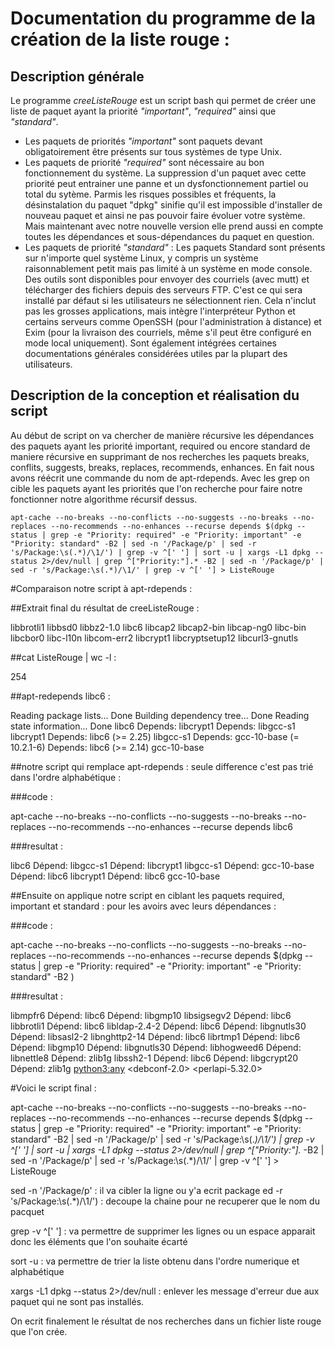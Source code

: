 # Documentation du programme de la création de la liste rouge :

## Description générale
Le programme _creeListeRouge_ est un script bash qui permet de créer une liste de paquet ayant la priorité _"important"_, _"required"_ ainsi que _"standard"_.  
- Les paquets de priorités _"important"_ sont paquets devant obligatoirement être présents sur tous systèmes de type Unix.
- Les paquets de priorité _"required"_ sont nécessaire au bon fonctionnement du système. La suppression d'un paquet avec cette priorité peut entrainer une panne et un dysfonctionnement partiel ou total du sytème. Parmis les risques possibles et fréquents, la désinstalation du paquet "dpkg" sinifie qu'il est impossible d'installer de nouveau paquet et ainsi ne pas pouvoir faire évoluer votre système. Mais maintenant avec notre nouvelle version elle prend aussi en compte toutes les dépendances et sous-dépendances du paquet en question.
- Les paquets de priorité _"standard"_ : Les paquets Standard sont présents sur n'importe quel système Linux, y compris un système raisonnablement petit mais pas limité à un système en mode console. Des outils sont disponibles pour envoyer des courriels (avec mutt) et télécharger des fichiers depuis des serveurs FTP. C'est ce qui sera installé par défaut si les utilisateurs ne sélectionnent rien. Cela n'inclut pas les grosses applications, mais intègre l'interpréteur Python et certains serveurs comme OpenSSH (pour l'administration à distance) et Exim (pour la livraison des courriels, même s'il peut être configuré en mode local uniquement). Sont également intégrées certaines documentations générales considérées utiles par la plupart des utilisateurs.

## Description de la conception et réalisation du script
Au début de script on va chercher de manière récursive les dépendances des paquets ayant les priorité important, required ou encore standard de maniere récursive en supprimant de nos recherches les paquets breaks, conflits, suggests, breaks, replaces, recommends, enhances. En fait nous avons réécrit une commande du nom de apt-rdepends. Avec les grep on cible les paquets ayant les priorités que l'on recherche pour faire notre fonctionner notre algorithme récursif dessus. 

```
apt-cache --no-breaks --no-conflicts --no-suggests --no-breaks --no-replaces --no-recommends --no-enhances --recurse depends $(dpkg --status | grep -e "Priority: required" -e "Priority: important" -e "Priority: standard" -B2 | sed -n '/Package/p' | sed -r 's/Package:\s(.*)/\1/') | grep -v ^[' '] | sort -u | xargs -L1 dpkg --status 2>/dev/null | grep ^["Priority:"].* -B2 | sed -n '/Package/p' | sed -r 's/Package:\s(.*)/\1/' | grep -v ^[' '] > ListeRouge
```

#Comparaison notre script à apt-rdepends : 

##Extrait final du résultat de creeListeRouge :

libbrotli1
libbsd0
libbz2-1.0
libc6
libcap2
libcap2-bin
libcap-ng0
libc-bin
libcbor0
libc-l10n
libcom-err2
libcrypt1
libcryptsetup12
libcurl3-gnutls


##cat ListeRouge | wc -l  : 

254

##apt-redepends libc6 : 

Reading package lists... Done
Building dependency tree... Done
Reading state information... Done
libc6
  Depends: libcrypt1
  Depends: libgcc-s1
libcrypt1
  Depends: libc6 (>= 2.25)
libgcc-s1
  Depends: gcc-10-base (= 10.2.1-6)
  Depends: libc6 (>= 2.14)
gcc-10-base


##notre script qui remplace apt-rdepends : seule difference c'est pas trié dans l'ordre alphabétique : 

###code :

apt-cache --no-breaks --no-conflicts --no-suggests --no-breaks --no-replaces --no-recommends --no-enhances --recurse depends libc6

###resultat :

libc6
  Dépend: libgcc-s1
  Dépend: libcrypt1
libgcc-s1
  Dépend: gcc-10-base
  Dépend: libc6
libcrypt1
  Dépend: libc6
gcc-10-base

##Ensuite on applique notre script en ciblant les paquets required, important et standard : pour les avoirs avec leurs dépendances : 

###code :

apt-cache --no-breaks --no-conflicts --no-suggests --no-breaks --no-replaces --no-recommends --no-enhances --recurse depends $(dpkg --status | grep -e "Priority: required" -e "Priority: important" -e "Priority: standard" -B2 )

###resultat :

libmpfr6
  Dépend: libc6
  Dépend: libgmp10
libsigsegv2
  Dépend: libc6
libbrotli1
  Dépend: libc6
libldap-2.4-2
  Dépend: libc6
  Dépend: libgnutls30
  Dépend: libsasl2-2
libnghttp2-14
  Dépend: libc6
librtmp1
  Dépend: libc6
  Dépend: libgmp10
  Dépend: libgnutls30
  Dépend: libhogweed6
  Dépend: libnettle8
  Dépend: zlib1g
libssh2-1
  Dépend: libc6
  Dépend: libgcrypt20
  Dépend: zlib1g
<python3:any>
<debconf-2.0>
<perlapi-5.32.0>

#Voici le script final : 

apt-cache --no-breaks --no-conflicts --no-suggests --no-breaks --no-replaces --no-recommends --no-enhances --recurse depends $(dpkg --status | grep -e "Priority: required" -e "Priority: important" -e "Priority: standard" -B2 | sed -n '/Package/p' | sed -r 's/Package:\s(.*)/\1/') | grep -v ^[' '] | sort -u | xargs -L1 dpkg --status 2>/dev/null | grep ^["Priority:"].* -B2 | sed -n '/Package/p' | sed -r 's/Package:\s(.*)/\1/' | grep -v ^[' '] > ListeRouge

sed -n '/Package/p' : il va cibler la ligne ou y'a ecrit package
ed -r 's/Package:\s(.*)/\1/') : decoupe la chaine pour ne recuperer que le nom du pacquet

grep -v ^[' '] : va permettre de supprimer les lignes ou un espace apparait donc les éléments que l'on souhaite écarté

sort -u : va permettre de trier la liste obtenu dans l'ordre numerique et alphabétique

xargs -L1 dpkg --status 2>/dev/null : enlever les message d'erreur due aux paquet qui ne sont pas installés.

On ecrit finalement le résultat de nos recherches dans un fichier liste rouge que l'on crée.














